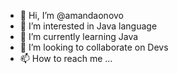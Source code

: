 - 👋 Hi, I’m @amandaonovo
- 👀 I’m interested in Java language
- 🌱 I’m currently learning Java
- 💞️ I’m looking to collaborate on Devs
- 📫 How to reach me ...

<!---
amandaonovo/amandaonovo is a ✨ special ✨ repository because its `README.md` (this file) appears on your GitHub profile.
You can click the Preview link to take a look at your changes.
--->
